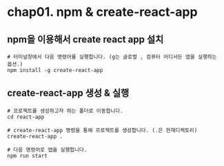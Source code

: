 # chap01. npm & create-react-app

## npm을 이용해서 create react app 설치
```
# 터미널창에서 다음 명령어를 실행합니다. (g는 글로벌 , 컴퓨터 어디서든 앱을 실행하는 옵션.)
npm install -g create-react-app   
```

## create-react-app 생성 & 실행
```
# 프로젝트를 생성하고자 하는 폴더로 이동합니다.
cd react-app

# create-react-app 명령을 통해 프로젝트를 생성합니다. (.은 현재디렉토리)
create-react-app . 

# 다음 명령어로 앱을 실행합니다.
npm run start
```


